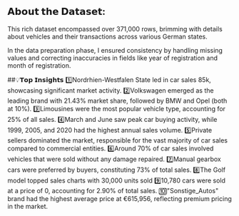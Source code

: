 ## 𝗔𝗯𝗼𝘂𝘁 𝘁𝗵𝗲 𝗗𝗮𝘁𝗮𝘀𝗲𝘁:
This rich dataset encompassed over 371,000 rows, brimming with details about vehicles and their transactions across various German states.

In the data preparation phase, I ensured consistency by handling missing values and correcting inaccuracies in fields like year of registration and month of registration.

##💡𝗧𝗼𝗽 𝗜𝗻𝘀𝗶𝗴𝗵𝘁𝘀
1️⃣Nordrhien-Westfalen State led in car sales 85k, showcasing significant market activity.
2️⃣Volkswagen emerged as the leading brand with 21.43% market share, followed by BMW and Opel (both at 10%).
3️⃣Limousines were the most popular vehicle type, accounting for 25% of all sales.
4️⃣March and June saw peak car buying activity, while 1999, 2005, and 2020 had the highest annual sales volume.
5️⃣Private sellers dominated the market, responsible for the vast majority of car sales compared to commercial entities.
6️⃣Around 70% of car sales involved vehicles that were sold without any damage repaired.
7️⃣Manual gearbox cars were preferred by buyers, constituting 73% of total sales.
8️⃣The Golf model topped sales charts with 30,000 units sold
9️⃣10,780 cars were sold at a price of 0, accounting for 2.90% of total sales.
🔟"Sonstige_Autos" brand had the highest average price at €615,956, reflecting premium pricing in the market.



